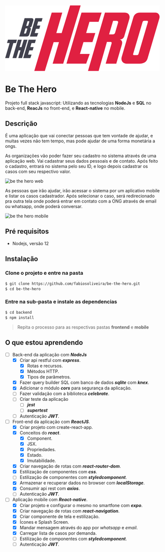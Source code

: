 ![Be The Hero](frontend/src/assets/logo.svg)
# Be The Hero
Projeto full stack javascript: Utilizando as tecnologias **NodeJs** e **SQL** no back-end, **ReacJs** no front-end, e **React-native** no mobile.

## Descrição
É uma aplicação que vai conectar pessoas que tem vontade de ajudar, e muitas vezes não tem tempo, mas pode ajudar de uma forma monetária a ongs. 

As organizações vão poder fazer seu cadastro no sistema através de uma aplicação web. Vai cadastrar seus dados pessoais e de contato. Após feito o cadastro, entrará no sistema pelo seu ID, e logo depois cadastrar os casos com seu respectivo valor.

![be the hero web](https://user-images.githubusercontent.com/24706908/77971926-66ae2000-72c6-11ea-9aec-408bec86e140.gif)

As pessoas que irão ajudar, irão acessar o sistema por um aplicativo mobile e listar os casos cadastrador. Após selecionar o caso, será redirecionado pra outra tela onde poderá entrar em contato com a ONG através de email ou whatsapp, onde poderá conversar.

![be the hero mobile](https://user-images.githubusercontent.com/24706908/77971916-62820280-72c6-11ea-958b-e70251b37f07.gif)

## Pré requisitos
* Nodejs, versão 12

## Instalação

### Clone o projeto e entre na pasta

```bash
$ git clone https://github.com/fabiosoliveira/be-the-hero.git
$ cd be-the-hero
```

### Entre na sub-pasta e instale as dependencias

```bash
$ cd backend
$ npm install
```

> Repita o processo para as respectivas pastas **frontend** e **mobile**

## O que estou aprendendo

- [ ] Back-end da aplicação com ***NodeJs***
  - [x] Criar api restful com ***express***.
    - [x] Rotas e recursos. 
    - [x] Métodos HTTP.
    - [x] Tipos de parâmetros.
  - [x] Fazer query builder SQL com banco de dados ***sqlite*** com ***knex***.
  - [x] Adicionar o módulo ***cors*** para segurança da aplicação.
  - [ ] Fazer validação com a biblioteca ***celebrate***.
  - [ ] Criar teste da aplicação
    - [ ] ***jest***
    - [ ] ***supertest***
  - [ ] Autenticação ***JWT***.
- [ ] Front-end da aplicação com ***ReactJS***.
  - [x] Criar projeto com create-react-app.
  - [x] Conceitos do ***react***.
    - [x] Component.
    - [x] JSX.
    - [x] Propriedades.
    - [x] Estado.
    - [x] Imutabilidade.
  - [x] Criar navegação de rotas com ***react-router-dom***.
  - [x] Estilização de componentes com ***css***.
  - [ ] Estilização de componentes com ***styledcomponent***.
  - [x] Armazenar e recuperar dados no browser com ***localStorage***.
  - [x] Consumir api rest com ***axios***.
  - [ ] Autenticação ***JWT***.
- [ ] Aplicação mobile com ***React-native***.
  - [x] Criar projeto e configurar o mesmo no smartfone com ***expo***.
  - [x] Criar navegação de rotas com ***react-navigation***.
  - [x] Criar componente de tela e estilização.
  - [x] Ícones e Splash Screen.
  - [x] Mandar mensagem através do app por _whatsapp_ e _email_.
  - [x] Carregar lista de casos por demanda.
  - [ ] Estilização de componentes com ***styledcomponent***.
  - [ ] Autenticação ***JWT***.
